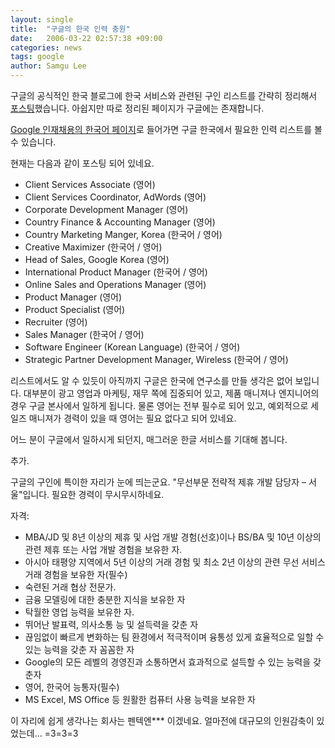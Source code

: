 ```yaml
---
layout: single
title:  "구글의 한국 인력 충원"
date:   2006-03-22 02:57:38 +09:00
categories: news
tags: google
author: Samgu Lee
---
```

구글의 공식적인 한국 블로그에 한국 서비스와 관련된 구인 리스트를 간략히 정리해서 [포스팅](http://googlekoreablog.blogspot.com/2006/03/google_22.html)했습니다. 아쉽지만 따로 정리된 페이지가 구글에는 존재합니다.

[Google 인재채용의 한국어 페이지](http://www.google.co.kr/intl/ko/jobs/)로 들어가면 구글 한국에서 필요한 인력 리스트를 볼 수 있습니다.

현재는 다음과 같이 포스팅 되어 있네요.

* Client Services Associate (영어)
* Client Services Coordinator, AdWords (영어)
* Corporate Development Manager (영어)
* Country Finance & Accounting Manager (영어)
* Country Marketing Manger, Korea (한국어 / 영어)
* Creative Maximizer (한국어 / 영어)
* Head of Sales, Google Korea (영어)
* International Product Manager (한국어 / 영어)
* Online Sales and Operations Manager (영어)
* Product Manager (영어)
* Product Specialist (영어)
* Recruiter (영어)
* Sales Manager (한국어 / 영어)
* Software Engineer (Korean Language) (한국어 / 영어)
* Strategic Partner Development Manager, Wireless (한국어 / 영어)

리스트에서도 알 수 있듯이 아직까지 구글은 한국에 연구소를 만들 생각은 없어 보입니다. 대부분이 광고 영업과 마케팅, 재무 쪽에 집중되어 있고, 제품 매니져나 엔지니어의 경우 구글 본사에서 일하게 됩니다. 물론 영어는 전부 필수로 되어 있고, 예외적으로 세일즈 매니져가 경력이 있을 때 영어는 필요 없다고 되어 있네요.

어느 분이 구글에서 일하시게 되던지, 매그러운 한글 서비스를 기대해 봅니다.

추가.

구글의 구인에 특이한 자리가 눈에 띄는군요. "무선부문 전략적 제휴 개발 담당자 – 서울"입니다. 필요한 경력이 무시무시하네요.

자격:

- MBA/JD 및 8년 이상의 제휴 및 사업 개발 경험(선호)이나 BS/BA 및 10년 이상의 관련 제휴 또는 사업 개발 경험을 보유한 자.
- 아시아 태평양 지역에서 5년 이상의 거래 경험 및 최소 2년 이상의 관련 무선 서비스 거래 경험을 보유한 자(필수)
- 숙련된 거래 협상 전문가.
- 금융 모델링에 대한 충분한 지식을 보유한 자
- 탁월한 영업 능력을 보유한 자.
- 뛰어난 발표력, 의사소통 능 및 설득력을 갖춘 자
- 끊임없이 빠르게 변화하는 팀 환경에서 적극적이며 융통성 있게 효율적으로 일할 수 있는 능력을 갖춘 자
꼼꼼한 자
- Google의 모든 레벨의 경영진과 소통하면서 효과적으로 설득할 수 있는 능력을 갖춘자
- 영어, 한국어 능통자(필수)
- MS Excel, MS Office 등 원활한 컴퓨터 사용 능력을 보유한 자

이 자리에 쉽게 생각나는 회사는 펜텍엔*** 이겠네요. 얼마전에 대규모의 인원감축이 있었는데&#8230; =3=3=3
